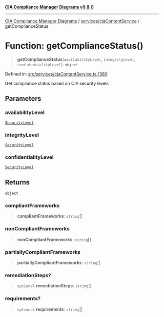 [**CIA Compliance Manager Diagrams v0.8.0**](../../../README.md)

***

[CIA Compliance Manager Diagrams](../../../modules.md) / [services/ciaContentService](../README.md) / getComplianceStatus

# Function: getComplianceStatus()

> **getComplianceStatus**(`availabilityLevel`, `integrityLevel`, `confidentialityLevel`): `object`

Defined in: [src/services/ciaContentService.ts:1380](https://github.com/Hack23/cia-compliance-manager/blob/cb6149c89796a3270553cf52dea8f2c5b402dd17/src/services/ciaContentService.ts#L1380)

Get compliance status based on CIA security levels

## Parameters

### availabilityLevel

[`SecurityLevel`](../../../types/cia/type-aliases/SecurityLevel.md)

### integrityLevel

[`SecurityLevel`](../../../types/cia/type-aliases/SecurityLevel.md)

### confidentialityLevel

[`SecurityLevel`](../../../types/cia/type-aliases/SecurityLevel.md)

## Returns

`object`

### compliantFrameworks

> **compliantFrameworks**: `string`[]

### nonCompliantFrameworks

> **nonCompliantFrameworks**: `string`[]

### partiallyCompliantFrameworks

> **partiallyCompliantFrameworks**: `string`[]

### remediationSteps?

> `optional` **remediationSteps**: `string`[]

### requirements?

> `optional` **requirements**: `string`[]
